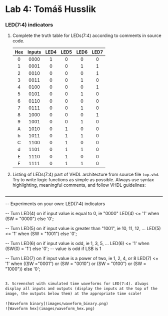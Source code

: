# Lab 4: Tomáš Husslik

### LED(7:4) indicators

1. Complete the truth table for LEDs(7:4) according to comments in source code.

   | **Hex** | **Inputs** | **LED4** | **LED5** | **LED6** | **LED7** |
   | :-: | :-: | :-: | :-: | :-: | :-: |
   | 0 | 0000 | 1 | 0 | 0 | 0 |
   | 1 | 0001 | 0 | 0 | 1 | 1 |
   | 2 | 0010 | 0 | 0 | 0 | 1 |
   | 3 | 0011 | 0 | 0 | 1 | 0 |
   | 4 | 0100 | 0 | 0 | 0 | 1 |
   | 5 | 0101 | 0 | 0 | 1 | 0 |
   | 6 | 0110 | 0 | 0 | 0 | 0 |
   | 7 | 0111 | 0 | 0 | 1 | 0 |
   | 8 | 1000 | 0 | 0 | 0 | 1 |
   | 9 | 1001 | 0 | 0 | 1 | 0 |
   | A | 1010 | 0 | 1 | 0 | 0 |
   | b | 1011 | 0 | 1 | 1 | 0 |
   | C | 1100 | 0 | 1 | 0 | 0 |
   | d | 1101 | 0 | 1 | 1 | 0 |
   | E | 1110 | 0 | 1 | 0 | 0 |
   | F | 1111 | 0 | 1 | 1 | 0 |

2. Listing of LEDs(7:4) part of VHDL architecture from source file `top.vhd`. Try to write logic functions as simple as possible. Always use syntax highlighting, meaningful comments, and follow VHDL guidelines:

   ```vhdl
  --------------------------------------------------------------------
  -- Experiments on your own: LED(7:4) indicators
    
  -- Turn LED(4) on if input value is equal to 0, ie "0000"
  LED(4) <= '1' when (SW = "0000") else '0';
  
  -- Turn LED(5) on if input value is greater than "1001", ie 10, 11, 12, ...
  LED(5) <= '1' when (SW > "1001") else '0';
  
  -- Turn LED(6) on if input value is odd, ie 1, 3, 5, ...
  LED(6) <= '1' when (SW(0) = '1') else '0'; -- value is odd if LSB is 1
  
  -- Turn LED(7) on if input value is a power of two, ie 1, 2, 4, or 8
  LED(7) <= '1' when ((SW ="0001") or (SW = "0010") or (SW = "0100") or (SW = "1000")) else '0';
   ```

3. Screenshot with simulated time waveforms for LED(7:4). Always display all inputs and outputs (display the inputs at the top of the image, the outputs below them) at the appropriate time scale!

   ![Waveform binary](images/waveform_binary.png)
   ![Waveform hex](images/waveform_hex.png)